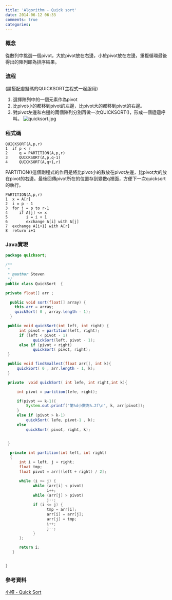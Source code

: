 ```yaml
---
title: 'Algorithm - Quick sort'
date: 2014-06-12 06:33
comments: true
categories:
---
```

### 概念
從數列中挑選一個pivot，大於pivot放在右邊，小於pivot放在左邊，重複循環最後得出的陣列即為排序結果。

### 流程
(請搭配虛擬碼的QUICKSORT主程式一起服用)
1. 選擇陣列中的一個元素作為pivot
2. 比pivot小的都移到pivot的左邊，比pivot大的都移到pivot的右邊。
3. 對pivot左邊和右邊的兩個陣列分別再做一次QUICKSORT()，形成一個遞迴呼叫。
![quicksort.jpg](http://user-image.logdown.io/user/6141/blog/6148/post/205864/WGqApmAOSfylxMIEmhql_quicksort.jpg)


### 程式碼
```
QUICKSORT(A,p,r)
1  if p < r
2     q = PARTITION(A,p,r)
3     QUICKSORT(A,p,q-1)
4     QUICKSORT(A,q+1,r)
```
PARTITION()這個副程式的作用是將比pivot小的數放在pivot左邊，比pivot大的放在pivot的右邊。最後回傳pivot所在的位置存到變數q裡面，方便下一次quicksort的執行。
```
PARTITION(A,p,r)
1  x = A[r]
2  i = p - 1
3  for j = p to r-1
4     if A[j] <= x
5        i = i + 1
6        exchange A[i] with A[j]
7  exchange A[i+1] with A[r]
8  return i+1
```
### Java實現

```java
package quicksort;

/**
 *
 * @author Steven
 */
public class QuickSort  {

private float[] arr ;

  public void sort(float[] array) {
    this.arr = array;
    quickSort( 0 , array.length - 1);
  }

 public void quickSort(int left, int right) {
      int pivot = partition(left, right);
      if (left < pivot - 1)
            quickSort(left, pivot - 1);
      else if (pivot < right)
            quickSort( pivot, right);
 }

 public void findSmallest(float arr[], int k){
     quickSort( 0 , arr.length - 1, k);
 }

 private  void quickSort( int lefe, int right,int k){

     int pivot = partition(lefe, right);

     if(pivot == k-1){
         System.out.printf("第%d小數為%.2f\n", k, arr[pivot]);
     }
     else if (pivot > k-1)
         quickSort( lefe, pivot-1 , k);
     else
         quickSort( pivot, right, k);


 }

  private int partition(int left, int right)
  {
      int i = left, j = right;
      float tmp;
      float pivot = arr[(left + right) / 2];

      while (i <= j) {
            while (arr[i] < pivot)
                  i++;
            while (arr[j] > pivot)
                  j--;
            if (i <= j) {
                  tmp = arr[i];
                  arr[i] = arr[j];
                  arr[j] = tmp;
                  i++;
                  j--;
            }
      };

      return i;
   }


}
```
### 參考資料
[小殘 - Quick Sort](http://emn178.pixnet.net/blog/post/88613503-%E5%BF%AB%E9%80%9F%E6%8E%92%E5%BA%8F%E6%B3%95(quick-sort))

